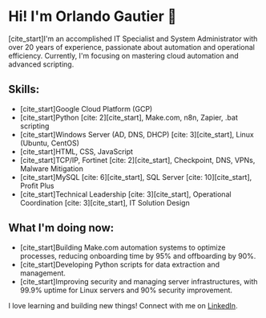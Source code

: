 # Hi! I'm Orlando Gautier 👋
[cite_start]I'm an accomplished IT Specialist and System Administrator with over 20 years of experience, passionate about automation and operational efficiency. Currently, I'm focusing on mastering cloud automation and advanced scripting.

## Skills:
- [cite_start]Google Cloud Platform (GCP) 
- [cite_start]Python [cite: 2][cite_start], Make.com, n8n, Zapier, .bat scripting
- [cite_start]Windows Server (AD, DNS, DHCP) [cite: 3][cite_start], Linux (Ubuntu, CentOS) 
- [cite_start]HTML, CSS, JavaScript 
- [cite_start]TCP/IP, Fortinet [cite: 2][cite_start], Checkpoint, DNS, VPNs, Malware Mitigation
- [cite_start]MySQL [cite: 6][cite_start], SQL Server [cite: 10][cite_start], Profit Plus 
- [cite_start]Technical Leadership [cite: 3][cite_start], Operational Coordination [cite: 3][cite_start], IT Solution Design 

## What I'm doing now:
- [cite_start]Building Make.com automation systems to optimize processes, reducing onboarding time by 95% and offboarding by 90%.
- [cite_start]Developing Python scripts for data extraction and management.
- [cite_start]Improving security and managing server infrastructures, with 99.9% uptime for Linux servers and 90% security improvement.

I love learning and building new things! Connect with me on [LinkedIn](https://www.linkedin.com/in/orlando-gautier-7011bb1a).
